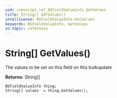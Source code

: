 ```yaml
---
uid: crmscript_ref_NSFieldValueInfo_GetValues
title: String[] GetValues()
intellisense: NSFieldValueInfo.GetValues
keywords: NSFieldValueInfo, GetValues
so.topic: reference
---
```


# String[] GetValues()

The values to be set on this field on this bulkupdate

**Returns:** String[]

```crmscript
NSFieldValueInfo thing;
String[] values  = thing.GetValues();
```

